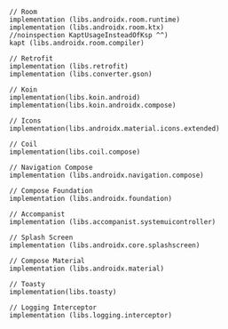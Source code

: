     // Room
    implementation (libs.androidx.room.runtime)
    implementation (libs.androidx.room.ktx)
    //noinspection KaptUsageInsteadOfKsp ^^)
    kapt (libs.androidx.room.compiler)

    // Retrofit
    implementation (libs.retrofit)
    implementation (libs.converter.gson)

    // Koin
    implementation(libs.koin.android)
    implementation(libs.koin.androidx.compose)

    // Icons
    implementation(libs.androidx.material.icons.extended)

    // Coil
    implementation(libs.coil.compose)

    // Navigation Compose
    implementation (libs.androidx.navigation.compose)

    // Compose Foundation
    implementation (libs.androidx.foundation)

    // Accompanist
    implementation (libs.accompanist.systemuicontroller)

    // Splash Screen
    implementation (libs.androidx.core.splashscreen)

    // Compose Material
    implementation (libs.androidx.material)

    // Toasty
    implementation(libs.toasty)

    // Logging Interceptor
    implementation (libs.logging.interceptor)
